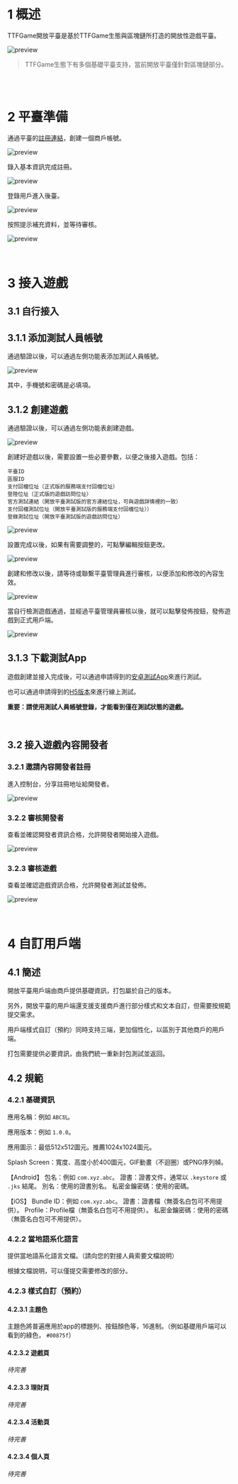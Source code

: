 # 1 概述

TTFGame開放平臺是基於TTFGame生態與區塊鏈所打造的開放性遊戲平臺。

![preview](./img/ttfgame_preview_01.png)

> TTFGame生態下有多個基礎平臺支持，當前開放平臺僅針對區塊鏈部分。

  <br />
  <br />

# 2 平臺準備

通過平臺的[註冊連結](http://ttftest.dashgame.com/admin/index/merchat_register1)，創建一個商戶帳號。

![preview](./img/ttfgame_preview_02.png)

錄入基本資訊完成註冊。

![preview](./img/ttfgame_preview_04.png)

登錄用戶進入後臺。

![preview](./img/ttfgame_preview_99_b_0001.png)

按照提示補充資料，並等待審核。

![preview](./img/ttfgame_preview_99_b_0002.png)

  <br />

# 3 接入遊戲

## 3.1 自行接入

## 3.1.1 添加測試人員帳號

通過驗證以後，可以通過左側功能表添加測試人員帳號。

![preview](./img/ttfgame_preview_06.png)

其中，手機號和密碼是必填項。

## 3.1.2 創建遊戲

通過驗證以後，可以通過左側功能表創建遊戲。

![preview](./img/ttfgame_preview_05.png)

創建好遊戲以後，需要設置一些必要參數，以便之後接入遊戲。包括：

```
平臺ID
區服ID
支付回檔位址（正式版的服務端支付回檔位址）
登陸位址（正式版的遊戲訪問位址）
官方測試連結（開放平臺測試版的官方連結位址，可與遊戲詳情裡的一致）
支付回檔測試位址（開放平臺測試版的服務端支付回檔位址））
登錄測試位址（開放平臺測試版的遊戲訪問位址）
```
![preview](./img/ttfgame_preview_07.png)

設置完成以後，如果有需要調整的，可點擊編輯按鈕更改。

![preview](img/ttfgame_preview_08.png)

創建和修改以後，請等待或聯繫平臺管理員進行審核，以便添加和修改的內容生效。

![preview](./img/ttfgame_preview_09.png)

當自行檢測遊戲通過，並經過平臺管理員審核以後，就可以點擊發佈按鈕，發佈遊戲到正式用戶端。

![preview](./img/ttfgame_preview_10.png)

## 3.1.3 下載測試App

遊戲創建並接入完成後，可以通過申請得到的[安卓測試App]()來進行測試。

也可以通過申請得到的[H5版本]()來進行線上測試。

**重要：請使用測試人員帳號登錄，才能看到僅在測試狀態的遊戲。**

<br>

## 3.2 接入遊戲內容開發者

### 3.2.1 邀請內容開發者註冊

進入控制台，分享註冊地址給開發者。

![preview](./img/ttfgame_preview_99_b_0003.png)

### 3.2.2 審核開發者

查看並確認開發者資訊合格，允許開發者開始接入遊戲。

![preview](./img/ttfgame_preview_99_b_0004.png)

### 3.2.3 審核遊戲

查看並確認遊戲資訊合格，允許開發者測試並發佈。

![preview](./img/ttfgame_preview_99_b_0005.png)

  <br />

# 4 自訂用戶端

## 4.1 簡述

開放平臺用戶端由商戶提供基礎資訊，打包屬於自己的版本。

另外，開放平臺的用戶端還支援支援商戶進行部分樣式和文本自訂，但需要按規範提交需求。

用戶端樣式自訂（預約）同時支持三端，更加個性化，以區別于其他商戶的用戶端。

打包需要提供必要資訊，由我們統一重新封包測試並返回。

## 4.2 規範

### 4.2.1 基礎資訊

應用名稱：例如 `ABC玩`。

應用版本：例如 `1.0.0`。

應用圖示：最低512x512圖元。推薦1024x1024圖元。

Splash Screen：寬度、高度小於400圖元，GIF動畫（不迴圈）或PNG序列幀。

【Android】
包名：例如 `com.xyz.abc`。
證書：證書文件，通常以 `.keystore` 或 `.jks` 結尾。
別名：使用的證書別名。
私密金鑰密碼：使用的密碼。

【iOS】
Bundle ID：例如 `com.xyz.abc`。
證書：證書檔（無簽名白包可不用提供）。
Profile：Profile檔（無簽名白包可不用提供）。
私密金鑰密碼：使用的密碼（無簽名白包可不用提供）。

### 4.2.2 當地語系化語言

提供當地語系化語言文檔。（請向您的對接人員索要文檔說明）

根據文檔說明，可以僅提交需要修改的部分。

### 4.2.3 樣式自訂（預約）

#### 4.2.3.1 主題色

主題色將普遍應用於app的標題列、按鈕顏色等，16進制。（例如基礎用戶端可以看到的綠色， `#00875f`）

#### 4.2.3.2 遊戲頁

*待完善*

#### 4.2.3.3 理財頁

*待完善*

#### 4.2.3.4 活動頁

*待完善*

#### 4.2.3.4 個人頁

*待完善*

